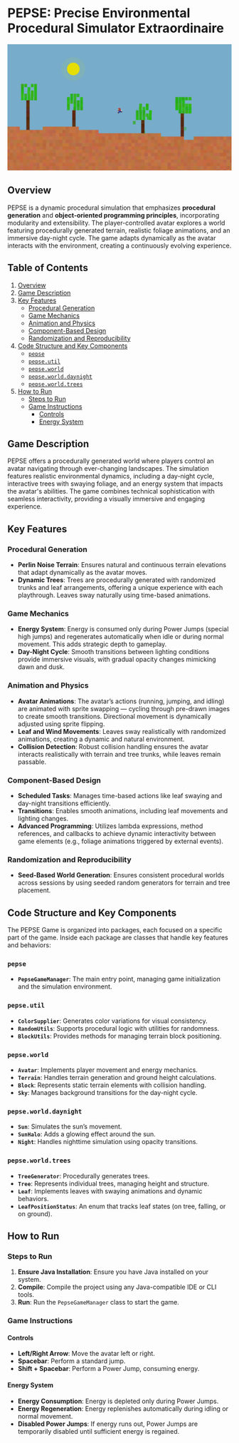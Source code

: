 # PEPSE: Precise Environmental Procedural Simulator Extraordinaire

![Gameplay Screenshot](media/gameplay_screenshot.jpg)

## Overview

PEPSE is a dynamic procedural simulation that emphasizes **procedural generation** and **object-oriented
programming principles**, incorporating modularity and extensibility. The player-controlled avatar explores a
world featuring procedurally generated terrain, realistic foliage animations, and an immersive day-night
cycle. The game adapts dynamically as the avatar interacts with the environment, creating a continuously
evolving experience.

## Table of Contents

1. [Overview](#overview)
2. [Game Description](#game-description)
3. [Key Features](#key-features)
   - [Procedural Generation](#procedural-generation)
   - [Game Mechanics](#game-mechanics)
   - [Animation and Physics](#animation-and-physics)
   - [Component-Based Design](#component-based-design)
   - [Randomization and Reproducibility](#randomization-and-reproducibility)
4. [Code Structure and Key Components](#code-structure-and-key-components)
   - [`pepse`](#pepse)
   - [`pepse.util`](#pepseutil)
   - [`pepse.world`](#pepseworld)
   - [`pepse.world.daynight`](#pepseworlddaynight)
   - [`pepse.world.trees`](#pepseworldtrees)
5. [How to Run](#how-to-run)
   - [Steps to Run](#steps-to-run)
   - [Game Instructions](#game-instructions)
       - [Controls](#controls)
       - [Energy System](#energy-system)

## Game Description

PEPSE offers a procedurally generated world where players control an avatar navigating through ever-changing
landscapes. The simulation features realistic environmental dynamics, including a day-night cycle, interactive
trees with swaying foliage, and an energy system that impacts the avatar's abilities. The game combines
technical sophistication with seamless interactivity, providing a visually immersive and engaging experience.

## Key Features

### Procedural Generation

- **Perlin Noise Terrain**: Ensures natural and continuous terrain elevations that adapt dynamically as the
  avatar moves.
- **Dynamic Trees**: Trees are procedurally generated with randomized trunks and leaf arrangements, offering a
  unique experience with each playthrough. Leaves sway naturally using time-based animations.

### Game Mechanics

- **Energy System**: Energy is consumed only during Power Jumps (special high jumps) and regenerates
  automatically when idle or during normal movement. This adds strategic depth to gameplay.
- **Day-Night Cycle**: Smooth transitions between lighting conditions provide immersive visuals, with gradual
  opacity changes mimicking dawn and dusk.

### Animation and Physics

- **Avatar Animations**: The avatar’s actions (running, jumping, and idling) are animated with sprite swapping
  — cycling through pre-drawn images to create smooth transitions. Directional movement is dynamically
  adjusted using sprite flipping.
- **Leaf and Wind Movements**: Leaves sway realistically with randomized animations, creating a dynamic and
  natural environment.
- **Collision Detection**: Robust collision handling ensures the avatar interacts realistically with terrain
  and tree trunks, while leaves remain passable.

### Component-Based Design

- **Scheduled Tasks**: Manages time-based actions like leaf swaying and day-night transitions efficiently.
- **Transitions**: Enables smooth animations, including leaf movements and lighting changes.
- **Advanced Programming**: Utilizes lambda expressions, method references, and callbacks to achieve dynamic
  interactivity between game elements (e.g., foliage animations triggered by external events).

### Randomization and Reproducibility

- **Seed-Based World Generation**: Ensures consistent procedural worlds across sessions by using seeded random
  generators for terrain and tree placement.

## Code Structure and Key Components

The PEPSE Game is organized into packages, each focused on a specific part of the game. Inside 
each package are classes that handle key features and behaviors:

### `pepse`

- **`PepseGameManager`**: The main entry point, managing game initialization and the simulation environment.

### `pepse.util`

- **`ColorSupplier`**: Generates color variations for visual consistency.
- **`RandomUtils`**: Supports procedural logic with utilities for randomness.
- **`BlockUtils`**: Provides methods for managing terrain block positioning.

### `pepse.world`

- **`Avatar`**: Implements player movement and energy mechanics.
- **`Terrain`**: Handles terrain generation and ground height calculations.
- **`Block`**: Represents static terrain elements with collision handling.
- **`Sky`**: Manages background transitions for the day-night cycle.

### `pepse.world.daynight`

- **`Sun`**: Simulates the sun’s movement.
- **`SunHalo`**: Adds a glowing effect around the sun.
- **`Night`**: Handles nighttime simulation using opacity transitions.

### `pepse.world.trees`

- **`TreeGenerator`**: Procedurally generates trees.
- **`Tree`**: Represents individual trees, managing height and structure.
- **`Leaf`**: Implements leaves with swaying animations and dynamic behaviors.
- **`LeafPositionStatus`**: An enum that tracks leaf states (on tree, falling, or on ground).

## How to Run

### Steps to Run

1. **Ensure Java Installation**: Ensure you have Java installed on your system.
2. **Compile**: Compile the project using any Java-compatible IDE or CLI tools.
3. **Run**: Run the `PepseGameManager` class to start the game.

### Game Instructions

#### Controls
- **Left/Right Arrow**: Move the avatar left or right.
- **Spacebar**: Perform a standard jump.
- **Shift + Spacebar**: Perform a Power Jump, consuming energy.

#### Energy System
- **Energy Consumption**: Energy is depleted only during Power Jumps.
- **Energy Regeneration**: Energy replenishes automatically during idling or normal movement.
- **Disabled Power Jumps**: If energy runs out, Power Jumps are temporarily disabled until sufficient
  energy is regained.

